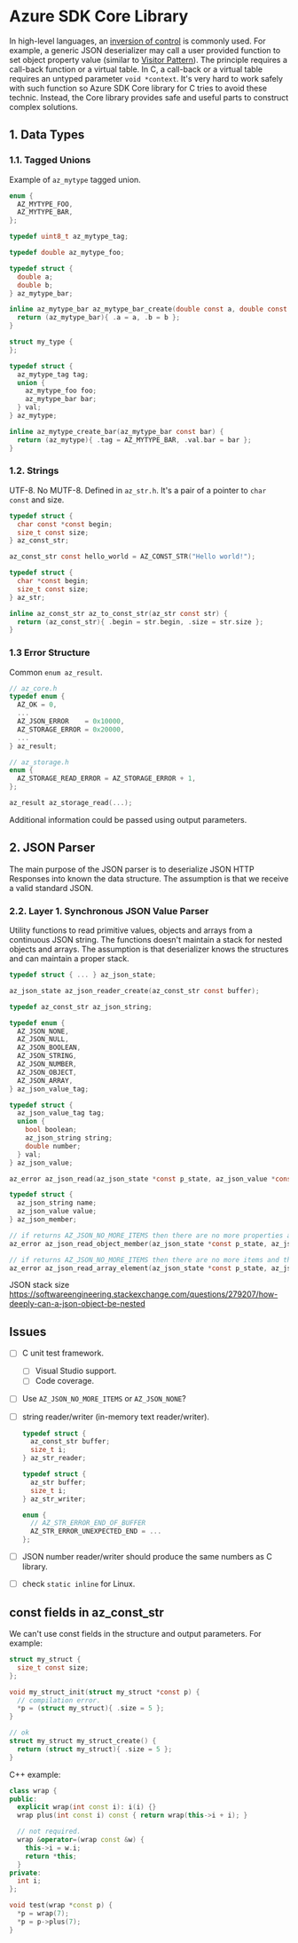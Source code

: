 # Azure SDK Core Library

In high-level languages, an [inversion of control](https://en.wikipedia.org/wiki/Inversion_of_control) is commonly used.
For example, a generic JSON deserializer may call a user provided function to set object property value (similar to [Visitor Pattern](https://en.wikipedia.org/wiki/Visitor_pattern)). The principle requires a call-back
function or a virtual table. In C, a call-back or a virtual table requires an untyped parameter `void *context`.
It's very hard to work safely with such function so Azure SDK Core library for C tries to avoid these technic.
Instead, the Core library provides safe and useful parts to construct complex solutions.

## 1. Data Types

### 1.1. Tagged Unions

Example of `az_mytype` tagged union.

```c
enum {
  AZ_MYTYPE_FOO,
  AZ_MYTYPE_BAR,
};

typedef uint8_t az_mytype_tag;

typedef double az_mytype_foo;

typedef struct {
  double a;
  double b;
} az_mytype_bar;

inline az_mytype_bar az_mytype_bar_create(double const a, double const b) {
  return (az_mytype_bar){ .a = a, .b = b };
}

struct my_type {
};

typedef struct {
  az_mytype_tag tag;
  union {
    az_mytype_foo foo;
    az_mytype_bar bar;
  } val;
} az_mytype;

inline az_mytype_create_bar(az_mytype_bar const bar) {
  return (az_mytype){ .tag = AZ_MYTYPE_BAR, .val.bar = bar };
}
```

### 1.2. Strings

UTF-8. No MUTF-8. Defined in `az_str.h`. It's a pair of a pointer to `char const` and size.

```c
typedef struct {
  char const *const begin;
  size_t const size;
} az_const_str;

az_const_str const hello_world = AZ_CONST_STR("Hello world!");

typedef struct {
  char *const begin;
  size_t const size;
} az_str;

inline az_const_str az_to_const_str(az_str const str) {
  return (az_const_str){ .begin = str.begin, .size = str.size };
}
```

### 1.3 Error Structure

Common `enum az_result`.

```c
// az_core.h
typedef enum {
  AZ_OK = 0,
  ...
  AZ_JSON_ERROR    = 0x10000,
  AZ_STORAGE_ERROR = 0x20000,
  ...
} az_result;
```

```c
// az_storage.h
enum {
  AZ_STORAGE_READ_ERROR = AZ_STORAGE_ERROR + 1,
};

az_result az_storage_read(...);
```

Additional information could be passed using output parameters.

## 2. JSON Parser

The main purpose of the JSON parser is to deserialize JSON HTTP Responses into known the data structure.
The assumption is that we receive a valid standard JSON.

### 2.2. Layer 1. Synchronous JSON Value Parser

Utility functions to read primitive values, objects and arrays from a continuous JSON string.
The functions doesn't maintain a stack for nested objects and arrays. The assumption is that deserializer knows
the structures and can maintain a proper stack.

```c
typedef struct { ... } az_json_state;

az_json_state az_json_reader_create(az_const_str const buffer);

typedef az_const_str az_json_string;

typedef enum {
  AZ_JSON_NONE,
  AZ_JSON_NULL,
  AZ_JSON_BOOLEAN,
  AZ_JSON_STRING,
  AZ_JSON_NUMBER,
  AZ_JSON_OBJECT,
  AZ_JSON_ARRAY,
} az_json_value_tag;

typedef struct {
  az_json_value_tag tag;
  union {
    bool boolean;
    az_json_string string;
    double number;
  } val;
} az_json_value;

az_error az_json_read(az_json_state *const p_state, az_json_value *const out_value);

typedef struct {
  az_json_string name;
  az_json_value value;
} az_json_member;

// if returns AZ_JSON_NO_MORE_ITEMS then there are no more properties and the object is closed.
az_error az_json_read_object_member(az_json_state *const p_state, az_json_member *const out_member);

// if returns AZ_JSON_NO_MORE_ITEMS then there are no more items and the array is closed.
az_error az_json_read_array_element(az_json_state *const p_state, az_json_value *const out_element);
```

JSON stack size https://softwareengineering.stackexchange.com/questions/279207/how-deeply-can-a-json-object-be-nested

## Issues

- [ ] C unit test framework.
  - [ ] Visual Studio support.
  - [ ] Code coverage.
- [ ] Use `AZ_JSON_NO_MORE_ITEMS` or `AZ_JSON_NONE`?
- [ ] string reader/writer (in-memory text reader/writer).
  ```c
  typedef struct {
    az_const_str buffer;
    size_t i;
  } az_str_reader;

  typedef struct {
    az_str buffer;
    size_t i;
  } az_str_writer;

  enum {
    // AZ_STR_ERROR_END_OF_BUFFER
    AZ_STR_ERROR_UNEXPECTED_END = ...
  };
  ```

- [ ] JSON number reader/writer should produce the same numbers as C library.
- [ ] check `static inline` for Linux.

## const fields in az_const_str

We can't use const fields in the structure and output parameters. For example:

```c
struct my_struct {
  size_t const size;
};

void my_struct_init(struct my_struct *const p) {
  // compilation error.
  *p = (struct my_struct){ .size = 5 };
}

// ok
struct my_struct my_struct_create() {
  return (struct my_struct){ .size = 5 };
}
```

C++ example:

```c++
class wrap {
public:
  explicit wrap(int const i): i(i) {}
  wrap plus(int const i) const { return wrap(this->i + i); }

  // not required.
  wrap &operator=(wrap const &w) {
    this->i = w.i;
    return *this;
  }
private:
  int i;
};

void test(wrap *const p) {
  *p = wrap(7);
  *p = p->plus(7);
}
```

